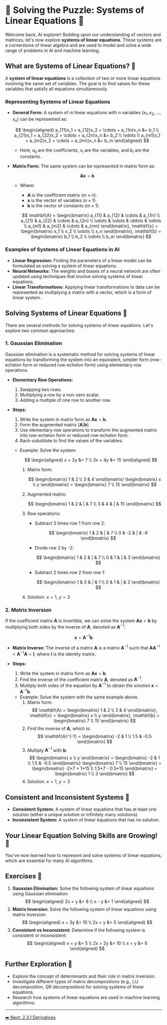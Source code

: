 # 🧩 Solving the Puzzle: Systems of Linear Equations 📐

Welcome back, AI explorer! Building upon our understanding of vectors and matrices, let's now explore **systems of linear equations**. These systems are a cornerstone of linear algebra and are used to model and solve a wide range of problems in AI and machine learning.

## What are Systems of Linear Equations? 🤔

A **system of linear equations** is a collection of two or more linear equations involving the same set of variables. The goal is to find values for these variables that satisfy all equations simultaneously.

### Representing Systems of Linear Equations

- **General Form:** A system of $m$ linear equations with $n$ variables ($x_1, x_2, ..., x_n$) can be represented as:

  $$
  \begin{aligned}
  a_{11}x_1 + a_{12}x_2 + \cdots + a_{1n}x_n &= b_1 \\
  a_{21}x_1 + a_{22}x_2 + \cdots + a_{2n}x_n &= b_2 \\
  \vdots \\
  a_{m1}x_1 + a_{m2}x_2 + \cdots + a_{mn}x_n &= b_m
  \end{aligned}
  $$

  - Here, $a_{ij}$ are the coefficients, $x_i$ are the variables, and $b_i$ are the constants.

- **Matrix Form:** The same system can be represented in matrix form as:

  $$
  \mathbf{A}\mathbf{x} = \mathbf{b}
  $$

  - Where:

    - $\mathbf{A}$ is the coefficient matrix ($m \times n$).
    - $\mathbf{x}$ is the vector of variables ($n \times 1$).
    - $\mathbf{b}$ is the vector of constants ($m \times 1$).

    $$
    \mathbf{A} = \begin{bmatrix}
    a_{11} & a_{12} & \cdots & a_{1n} \\
    a_{21} & a_{22} & \cdots & a_{2n} \\
    \vdots & \vdots & \ddots & \vdots \\
    a_{m1} & a_{m2} & \cdots & a_{mn}
    \end{bmatrix}, \mathbf{x} = \begin{bmatrix}
    x_1 \\
    x_2 \\
    \vdots \\
    x_n
    \end{bmatrix}, \mathbf{b} = \begin{bmatrix}
    b_1 \\
    b_2 \\
    \vdots \\
    b_m
    \end{bmatrix}
    $$

### Examples of Systems of Linear Equations in AI

- **Linear Regression:** Finding the parameters of a linear model can be formulated as solving a system of linear equations.
- **Neural Networks:** The weights and biases of a neural network are often updated using techniques that involve solving systems of linear equations.
- **Linear Transformations:** Applying linear transformations to data can be represented as multiplying a matrix with a vector, which is a form of linear system.

## Solving Systems of Linear Equations 🧩

There are several methods for solving systems of linear equations. Let's explore two common approaches:

### 1. Gaussian Elimination

Gaussian elimination is a systematic method for solving systems of linear equations by transforming the system into an equivalent, simpler form (row-echelon form or reduced row-echelon form) using elementary row operations.

- **Elementary Row Operations:**
  1.  Swapping two rows.
  2.  Multiplying a row by a non-zero scalar.
  3.  Adding a multiple of one row to another row.
- **Steps:**

  1.  Write the system in matrix form as $\mathbf{A}\mathbf{x} = \mathbf{b}$.
  2.  Form the augmented matrix $[\mathbf{A} | \mathbf{b}]$.
  3.  Use elementary row operations to transform the augmented matrix into row-echelon form or reduced row-echelon form.
  4.  Back-substitute to find the values of the variables.

  - Example: Solve the system:

    $$
    \begin{aligned}
    x + 2y &= 7 \\
    3x + 4y &= 15
    \end{aligned}
    $$

    1.  Matrix form:

        $$
        \begin{bmatrix}
        1 & 2 \\
        3 & 4
        \end{bmatrix}
        \begin{bmatrix}
        x \\
        y
        \end{bmatrix} =
        \begin{bmatrix}
        7 \\
        15
        \end{bmatrix}
        $$

    2.  Augmented matrix:

        $$
        \begin{bmatrix}
        1 & 2 & | & 7 \\
        3 & 4 & | & 15
        \end{bmatrix}
        $$

    3.  Row operations:

        - Subtract 3 times row 1 from row 2:

          $$
          \begin{bmatrix}
          1 & 2 & | & 7 \\
          0 & -2 & | & -6
          \end{bmatrix}
          $$

        - Divide row 2 by -2:

          $$
          \begin{bmatrix}
          1 & 2 & | & 7 \\
          0 & 1 & | & 3
          \end{bmatrix}
          $$

        - Subtract 2 times row 2 from row 1:

          $$
          \begin{bmatrix}
          1 & 0 & | & 1 \\
          0 & 1 & | & 3
          \end{bmatrix}
          $$

    4.  Solution: $x = 1$, $y = 3$

### 2. Matrix Inversion

If the coefficient matrix $\mathbf{A}$ is invertible, we can solve the system $\mathbf{A}\mathbf{x} = \mathbf{b}$ by multiplying both sides by the inverse of $\mathbf{A}$, denoted as $\mathbf{A}^{-1}$:

$$
\mathbf{x} = \mathbf{A}^{-1}\mathbf{b}
$$

- **Matrix Inverse:** The inverse of a matrix $\mathbf{A}$ is a matrix $\mathbf{A}^{-1}$ such that $\mathbf{A}\mathbf{A}^{-1} = \mathbf{A}^{-1}\mathbf{A} = \mathbf{I}$, where $\mathbf{I}$ is the identity matrix.
- **Steps:**

  1.  Write the system in matrix form as $\mathbf{A}\mathbf{x} = \mathbf{b}$.
  2.  Find the inverse of the coefficient matrix $\mathbf{A}$, denoted as $\mathbf{A}^{-1}$.
  3.  Multiply both sides of the equation by $\mathbf{A}^{-1}$ to obtain the solution $\mathbf{x} = \mathbf{A}^{-1}\mathbf{b}$.

  - Example: Solve the system with the same example above.
    1.  Matrix form:
        $$
        \mathbf{A} = \begin{bmatrix}
        1 & 2 \\
        3 & 4
        \end{bmatrix}, \mathbf{x} = \begin{bmatrix}
        x \\
        y
        \end{bmatrix}, \mathbf{b} = \begin{bmatrix}
        7 \\
        15
        \end{bmatrix}
        $$
    2.  Find the inverse of $\mathbf{A}$, which is:
        $$
        \mathbf{A}^{-1} = \begin{bmatrix}
        -2 & 1 \\
        1.5 & -0.5
        \end{bmatrix}
        $$
    3.  Multiply $\mathbf{A}^{-1}$ with $\mathbf{b}$:
        $$
        \begin{bmatrix}
        x \\
        y
        \end{bmatrix} =
        \begin{bmatrix}
        -2 & 1 \\
        1.5 & -0.5
        \end{bmatrix}
        \begin{bmatrix}
        7 \\
        15
        \end{bmatrix} =
        \begin{bmatrix}
        -2*7 + 1*15 \\
        1.5*7 - 0.5*15
        \end{bmatrix} =
        \begin{bmatrix}
        1 \\
        3
        \end{bmatrix}
        $$
    4.  Solution: $x = 1$, $y = 3$

## Consistent and Inconsistent Systems 🤔

- **Consistent System:** A system of linear equations that has at least one solution (either a unique solution or infinitely many solutions).
- **Inconsistent System:** A system of linear equations that has no solution.

## Your Linear Equation Solving Skills are Growing! 🚀

You've now learned how to represent and solve systems of linear equations, which are essential for many AI algorithms.

## Exercises 📝

1.  **Gaussian Elimination:** Solve the following system of linear equations using Gaussian elimination:
    $$
    \begin{aligned}
    2x + y &= 8 \\
    x - y &= 1
    \end{aligned}
    $$
2.  **Matrix Inversion:** Solve the following system of linear equations using matrix inversion:
    $$
    \begin{aligned}
    x + 3y &= 10 \\
    2x + y &= 5
    \end{aligned}
    $$
3.  **Consistent vs Inconsistent:** Determine if the following system is consistent or inconsistent:
    $$
    \begin{aligned}
    x + y &= 5 \\
    2x + 2y &= 10 \\
    x + y &= 6
    \end{aligned}
    $$

## Further Exploration 🤔

- Explore the concept of determinants and their role in matrix inversion.
- Investigate different types of matrix decompositions (e.g., LU decomposition, QR decomposition) for solving systems of linear equations.
- Research how systems of linear equations are used in machine learning algorithms.

---

[➡️ Next: 2.3.1 Derivatives](<../2.3%20Calculus%20(Fundamentals)/2.3.1%20Derivatives.md>)
